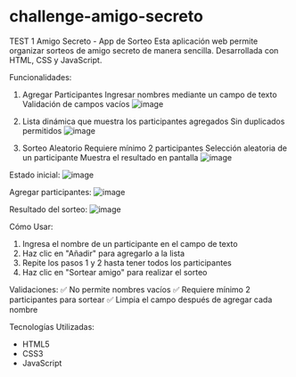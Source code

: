 # challenge-amigo-secreto
TEST 1
Amigo Secreto - App de Sorteo
Esta aplicación web permite organizar sorteos de amigo secreto de manera sencilla. Desarrollada con HTML, CSS y JavaScript.

Funcionalidades:
1. Agregar Participantes
Ingresar nombres mediante un campo de texto
Validación de campos vacíos
![image](https://github.com/user-attachments/assets/86933aa3-1d8d-4d4b-907c-bfc0b0498886)
2. Lista dinámica que muestra los participantes agregados
Sin duplicados permitidos
![image](https://github.com/user-attachments/assets/95a3ab62-f104-47b9-befd-a666108a6db0)

3. Sorteo Aleatorio
Requiere mínimo 2 participantes
Selección aleatoria de un participante
Muestra el resultado en pantalla
![image](https://github.com/user-attachments/assets/6e77240c-bffc-4c2b-b64c-83e2196c4c3c)

Estado inicial:
![image](https://github.com/user-attachments/assets/eeb4e6e9-a465-4c1e-b307-5ebf3690c4cb)

Agregar participantes:
![image](https://github.com/user-attachments/assets/2ef5ddbb-098a-41e5-a231-b291ce193c91)

Resultado del sorteo:
![image](https://github.com/user-attachments/assets/3a43a1d8-2592-4f8d-9f66-c56e0ac8edf4)

Cómo Usar:
1. Ingresa el nombre de un participante en el campo de texto
2. Haz clic en "Añadir" para agregarlo a la lista
3. Repite los pasos 1 y 2 hasta tener todos los participantes
4. Haz clic en "Sortear amigo" para realizar el sorteo

Validaciones:
✅ No permite nombres vacíos
✅ Requiere mínimo 2 participantes para sortear
✅ Limpia el campo después de agregar cada nombre

Tecnologías Utilizadas:
* HTML5
* CSS3
* JavaScript
